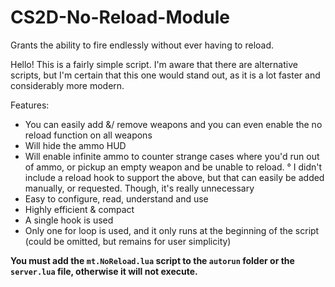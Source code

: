 # CS2D-No-Reload-Module
Grants the ability to fire endlessly without ever having to reload.

Hello! This is a fairly simple script.
I'm aware that there are alternative scripts, but I'm certain that this one would stand out, as it is a lot faster and considerably more modern.

Features:
- You can easily add &/ remove weapons and you can even enable the no reload function on all weapons
- Will hide the ammo HUD
- Will enable infinite ammo to counter strange cases where you'd run out of ammo, or pickup an empty weapon and be unable to reload.
° I didn't include a reload hook to support the above, but that can easily be added manually, or requested. Though, it's really unnecessary
- Easy to configure, read, understand and use
- Highly efficient & compact
- A single hook is used
- Only one for loop is used, and it only runs at the beginning of the script (could be omitted, but remains for user simplicity)

**You must add the `mt.NoReload.lua` script to the `autorun` folder or the `server.lua` file, otherwise it will not execute.**
